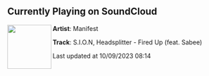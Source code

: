 ## Currently Playing on SoundCloud

[<img align="left" width="100" src="https://i1.sndcdn.com/artworks-6PSlOykK7LzDk6uY-0gNbyQ-t500x500.jpg">](https://soundcloud.com/manifestdnb/sion-headsplitter-fired-up-feat-sabee)

**Artist**: Manifest 

**Track**: S.I.O.N, Headsplitter - Fired Up (feat. Sabee)

Last updated at 10/09/2023 08:14
